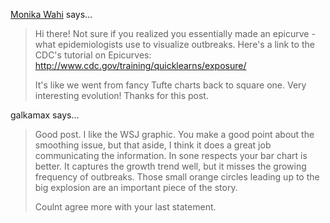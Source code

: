 <a href="http://www.vasantahealth.com" rel="nofollow noopener" target="_blank">Monika Wahi</a> says…
>	Hi there!  Not sure if you realized you essentially made an epicurve - what epidemiologists use to visualize outbreaks. Here's a link to the CDC's tutorial on Epicurves: http://www.cdc.gov/training/quicklearns/exposure/
>	
>	It's like we went from fancy Tufte charts back to square one.  Very interesting evolution!  Thanks for this post.

galkamax says…
>	Good post. I like the WSJ graphic. You make a good point about the smoothing issue, but that aside, I think it does a great job communicating the information. In sone respects your bar chart is better. It captures the growth trend well, but it misses the growing frequency of outbreaks. Those small orange circles leading up to the big explosion are an important piece of the story.
>	
>	Coulnt agree more with your last statement.
